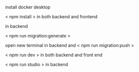 install docker desktop

< npm install > in both backend and frontend

in backend

<docker-compose up >

< npm run migration:generate > 

open new terminal in backend and < npm run migration:push >

< npm run dev >  in both backend and front end

< npm run studio >  in backend
